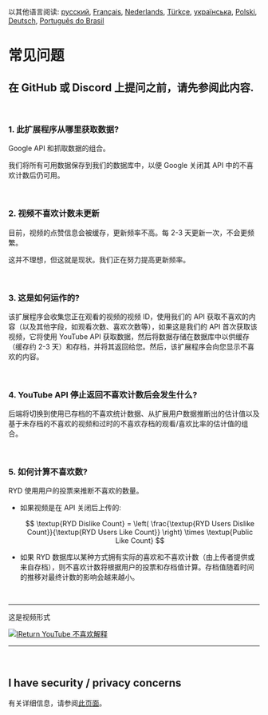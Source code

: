 以其他语言阅读: [русский](FAQru.md), [Français](FAQfr.md), [Nederlands](FAQnl.md), [Türkçe](FAQtr.md), [українська](FAQuk.md), [Polski](FAQpl.md), [Deutsch](FAQde.md), [Português do Brasil](FAQpt_BRmd)


# 常见问题

## 在 GitHub 或 Discord 上提问之前，请先参阅此内容.

<br>

### **1. 此扩展程序从哪里获取数据?**

Google API 和抓取数据的组合。

我们将所有可用数据保存到我们的数据库中，以便 Google 关闭其 API 中的不喜欢计数后仍可用。

<br>

### **2. 视频不喜欢计数未更新**

目前，视频的点赞信息会被缓存，更新频率不高。每 2-3 天更新一次，不会更频繁。

这并不理想，但这就是现状。我们正在努力提高更新频率。

<br>

### **3. 这是如何运作的?**

该扩展程序会收集您正在观看的视频的视频 ID，使用我们的 API 获取不喜欢的内容（以及其他字段，如观看次数、喜欢次数等），如果这是我们的 API 首次获取该视频，它将使用 YouTube API 获取数据，然后将数据存储在数据库中以供缓存（缓存约 2-3 天）和存档，并将其返回给您。然后，该扩展程序会向您显示不喜欢的内容。

<br>

### **4. YouTube API 停止返回不喜欢计数后会发生什么?**

后端将切换到使用已存档的不喜欢统计数据、从扩展用户数据推断出的估计值以及基于未存档的不喜欢的视频和过时的不喜欢存档的观看/喜欢比率的估计值的组合。

<br>

### **5. 如何计算不喜欢数?**

RYD 使用用户的投票来推断不喜欢的数量。

- 如果视频是在 API 关闭后上传的:

  $$ \textup{RYD Dislike Count} = \left( \frac{\textup{RYD Users Dislike Count}}{\textup{RYD Users Like Count}} \right) \times \textup{Public Like Count} $$

- 如果 RYD 数据库以某种方式拥有实际的喜欢和不喜欢计数（由上传者提供或来自存档），则不喜欢计数将根据用户的投票和存档值计算。存档值随着时间的推移对最终计数的影响会越来越小。

<br>

---

这是视频形式

[![IReturn YouTube 不喜欢解释](https://yt-embed.herokuapp.com/embed?v=GSmmtv-0yYQ)](https://www.youtube.com/watch?v=GSmmtv-0yYQ)

---

<br>

## I have security / privacy concerns

有关详细信息，请参阅[此页面](SECURITY-FAQ.md)。